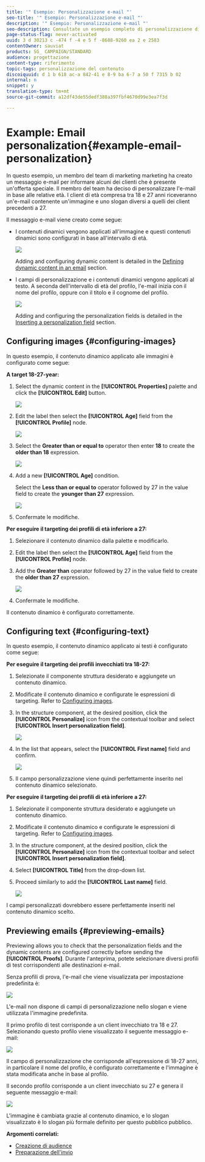 ```yaml
---
title: '" Esempio: Personalizzazione e-mail "'
seo-title: '" Esempio: Personalizzazione e-mail "'
description: '" Esempio: Personalizzazione e-mail "'
seo-description: Consultate un esempio completo di personalizzazione di un'e-mail con contenuto dinamico e testo in base ai relativi profili.
page-status-flag: never-activated
uuid: 3 d 30213 c -474 f -4 e 5 f -8688-9260 ea 2 e 2583
contentOwner: sauviat
products: SG_ CAMPAIGN/STANDARD
audience: progettazione
content-type: riferimento
topic-tags: personalizzazione del contenuto
discoiquuid: d 1 b 618 ac-a 842-41 e 8-9 ba 6-7 a 50 f 7315 b 02
internal: n
snippet: y
translation-type: tm+mt
source-git-commit: a12df43de55dedf388a397fbf4670d99e3ea7f3d

---
```



# Example: Email personalization{#example-email-personalization}

In questo esempio, un membro del team di marketing marketing ha creato un messaggio e-mail per informare alcuni dei clienti che è presente un'offerta speciale. Il membro del team ha deciso di personalizzare l'e-mail in base alle relative età. I client di età compresa tra 18 e 27 anni riceveranno un'e-mail contenente un'immagine e uno slogan diversi a quelli dei client precedenti a 27.

Il messaggio e-mail viene creato come segue:

* I contenuti dinamici vengono applicati all'immagine e questi contenuti dinamici sono configurati in base all'intervallo di età.

   ![](assets/delivery_content_43.png)

   Adding and configuring dynamic content is detailed in the [Defining dynamic content in an email](../../designing/using/defining-dynamic-content-in-an-email.md) section.

* I campi di personalizzazione e i contenuti dinamici vengono applicati al testo. A seconda dell'intervallo di età del profilo, l'e-mail inizia con il nome del profilo, oppure con il titolo e il cognome del profilo.

   ![](assets/delivery_content_44.png)

   Adding and configuring the personalization fields is detailed in the [Inserting a personalization field](../../designing/using/inserting-a-personalization-field.md) section.

## Configuring images {#configuring-images}

In questo esempio, il contenuto dinamico applicato alle immagini è configurato come segue:

**A target 18-27-year:**

1. Select the dynamic content in the **[!UICONTROL Properties]** palette and click the **[!UICONTROL Edit]** button.

   ![](assets/delivery_content_48.png)

1. Edit the label then select the **[!UICONTROL Age]** field from the **[!UICONTROL Profile]** node.

   ![](assets/delivery_content_49.png)

1. Select the **Greater than or equal to** operator then enter **18** to create the **older than 18** expression.

   ![](assets/delivery_content_50.png)

1. Add a new **[!UICONTROL Age]** condition.

   Select the **Less than or equal to** operator followed by 27 in the value field to create the **younger than 27** expression.

   ![](assets/delivery_content_51.png)

1. Confermate le modifiche.

**Per eseguire il targeting dei profili di età inferiore a 27:**

1. Selezionare il contenuto dinamico dalla palette e modificarlo.
1. Edit the label then select the **[!UICONTROL Age]** field from the **[!UICONTROL Profile]** node.
1. Add the **Greater than** operator followed by 27 in the value field to create the **older than 27** expression.

   ![](assets/delivery_content_52.png)

1. Confermate le modifiche.

Il contenuto dinamico è configurato correttamente.

## Configuring text {#configuring-text}

In questo esempio, il contenuto dinamico applicato ai testi è configurato come segue:

**Per eseguire il targeting dei profili invecchiati tra 18-27:**

1. Selezionate il componente struttura desiderato e aggiungete un contenuto dinamico.
1. Modificate il contenuto dinamico e configurate le espressioni di targeting. Refer to [Configuring images](../../designing/using/example--email-personalization.md#configuring-images).
1. In the structure component, at the desired position, click the **[!UICONTROL Personalize]** icon from the contextual toolbar and select **[!UICONTROL Insert personalization field]**.

   ![](assets/delivery_content_53.png)

1. In the list that appears, select the **[!UICONTROL First name]** field and confirm.

   ![](assets/delivery_content_54.png)

1. Il campo personalizzazione viene quindi perfettamente inserito nel contenuto dinamico selezionato.

**Per eseguire il targeting dei profili di età inferiore a 27:**

1. Selezionate il componente struttura desiderato e aggiungete un contenuto dinamico.
1. Modificate il contenuto dinamico e configurate le espressioni di targeting. Refer to [Configuring images](../../designing/using/example--email-personalization.md#configuring-images).
1. In the structure component, at the desired position, click the **[!UICONTROL Personalize]** icon from the contextual toolbar and select **[!UICONTROL Insert personalization field]**.
1. Select **[!UICONTROL Title]** from the drop-down list.
1. Proceed similarly to add the **[!UICONTROL Last name]** field.

   ![](assets/delivery_content_56.png)

I campi personalizzati dovrebbero essere perfettamente inseriti nel contenuto dinamico scelto.

## Previewing emails {#previewing-emails}

Previewing allows you to check that the personalization fields and the dynamic contents are configured correctly before sending the **[!UICONTROL Proofs]**. Durante l'anteprima, potete selezionare diversi profili di test corrispondenti alle destinazioni e-mail.

Senza profili di prova, l'e-mail che viene visualizzata per impostazione predefinita è:

![](assets/delivery_content_45.png)

L'e-mail non dispone di campi di personalizzazione nello slogan e viene utilizzata l'immagine predefinita.

Il primo profilo di test corrisponde a un client invecchiato tra 18 e 27. Selezionando questo profilo viene visualizzato il seguente messaggio e-mail:

![](assets/delivery_content_46.png)

Il campo di personalizzazione che corrisponde all'espressione di 18-27 anni, in particolare il nome del profilo, è configurato correttamente e l'immagine è stata modificata anche in base al profilo.

Il secondo profilo corrisponde a un client invecchiato su 27 e genera il seguente messaggio e-mail:

![](assets/delivery_content_47.png)

L'immagine è cambiata grazie al contenuto dinamico, e lo slogan visualizzato è lo slogan più formale definito per questo pubblico pubblico.

**Argomenti correlati:**

* [Creazione di audience](../../audiences/using/creating-audiences.md)
* [Preparazione dell'invio](../../sending/using/preparing-the-send.md)

